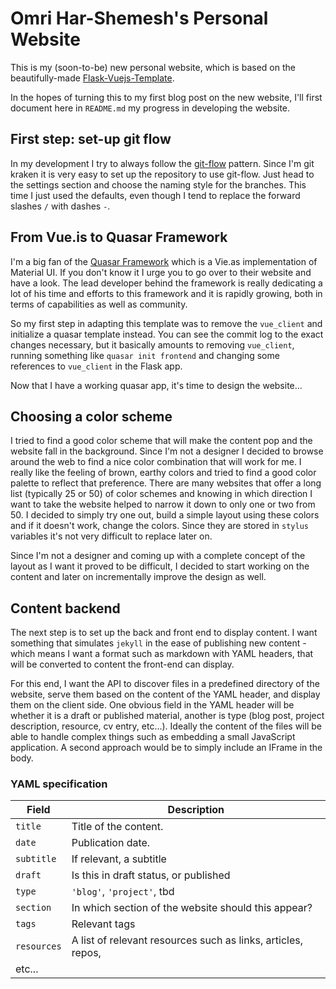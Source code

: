 # Omri Har-Shemesh's Personal Website

This is my (soon-to-be) new personal website, which is based on the 
beautifully-made 
[Flask-Vuejs-Template](https://github.com/gtalarico/flask-vuejs-template).

In the hopes of turning this to my first blog post on the new website, I'll 
first document here in `README.md` my progress in developing the website.

## First step: set-up git flow

In my development I try to always follow the [git-flow][1] pattern. Since I'm
git kraken it is very easy to set up the repository to use git-flow. Just head
to the settings section and choose the naming style for the branches. This time
I just used the defaults, even though I tend to replace the forward slashes
`/` with dashes `-`.

[1]: https://www.atlassian.com/git/tutorials/comparing-workflows/gitflow-workflow


## From Vue.is to Quasar Framework

I'm a big fan of the [Quasar Framework](https://www.quasar-framework.org) which is a 
Vie.as implementation of Material UI. If you don't know it I urge you to go 
over to their website and have a look. The lead developer behind the framework 
is really dedicating a lot of his time and efforts to this framework and it is 
rapidly growing, both in terms of capabilities as well as community.

So my first step in adapting this template was to remove the `vue_client` and 
initialize a quasar template instead. You can see the commit log to the exact 
changes necessary, but it basically amounts to removing `vue_client`, running 
something like `quasar init frontend` and changing some references to 
`vue_client` in the Flask app.

Now that I have a working quasar app, it's time to design the website...

## Choosing a color scheme

I tried to find a good color scheme that will make the content pop and the 
website fall in the background. Since I'm not a designer I decided to browse 
around the web to find a nice color combination that will work for me. I really 
like the feeling of brown, earthy colors and tried to find a good color palette 
to reflect that preference. There are many websites that offer a long list 
(typically 25 or 50) of color schemes and knowing in which direction I want to 
take the website helped to narrow it down to only one or two from 50. I decided 
to simply try one out, build a simple layout using these colors and if it 
doesn't work, change the colors. Since they are stored in `stylus` variables 
it's not very difficult to replace later on.
 
 Since I'm not a designer and coming up with a complete concept of the layout 
 as I want it proved to be difficult, I decided to start working on the content 
 and later on incrementally improve the design as well.

## Content backend

The next step is to set up the back and front end to display content. I want 
something that simulates `jekyll` in the ease of publishing new content - which 
means I want a format such as markdown with YAML headers, that will be 
converted to content the front-end can display. 

For this end, I want the API to discover files in a predefined directory of the 
website, serve them based on the content of the YAML header, and display them 
on the client side. One obvious field in the YAML header will be whether it is 
a draft or published material, another is type (blog post, project description, 
resource, cv entry, etc...). Ideally the content of the files will be able to 
handle complex things such as embedding a small JavaScript application. A 
second approach would be to simply include an IFrame in the body. 

### YAML specification

| Field | Description |
| ----- | ----------- |
| `title` | Title of the content. |
| `date` | Publication date. |
| `subtitle` | If relevant, a subtitle |
| `draft` | Is this in draft status, or published |
| `type` | `'blog'`, `'project'`, tbd |
| `section` | In which section of the website should this appear? |
| `tags` | Relevant tags |
| `resources` | A list of relevant resources such as links, articles, repos, 
etc... |
